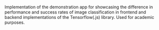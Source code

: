 Implementation of the demonstration app for showcasing the difference in performance and success rates of image classification in frontend and backend implementations of the Tensorflow(.js) library. Used for academic purposes.
